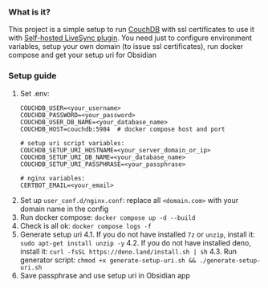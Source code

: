 ### What is it?
This project is a simple setup to run [CouchDB](https://couchdb.apache.org/) with ssl certificates to use it with [Self-hosted LiveSync plugin](https://github.com/vrtmrz/obsidian-livesync).
You need just to configure environment variables, setup your own domain (to issue ssl certificates), run docker compose and get your setup uri for Obsidian

### Setup guide
1. Set .env:
    ```dotenv
    COUCHDB_USER=<your_username>
    COUCHDB_PASSWORD=<your_password>
    COUCHDB_USER_DB_NAME=<your_database_name>
    COUCHDB_HOST=couchdb:5984  # docker compose host and port

    # setup uri script variables:
    COUCHDB_SETUP_URI_HOSTNAME=<your_server_domain_or_ip>
    COUCHDB_SETUP_URI_DB_NAME=<your_database_name>
    COUCHDB_SETUP_URI_PASSPHRASE=<your_passphrase>

    # nginx variables:
    CERTBOT_EMAIL=<your_email>
    ```
2. Set up `user_conf.d/nginx.conf`: replace all `<domain.com>` with your domain name in the config
3. Run docker compose: `docker compose up -d --build`
4. Check is all ok: `docker compose logs -f`
5. Generate setup uri
    4.1. If you do not have installed `7z` or `unzip`, install it: `sudo apt-get install unzip -y`
    4.2. If you do not have installed deno, install it: `curl -fsSL https://deno.land/install.sh | sh`
    4.3. Run generator script: `chmod +x generate-setup-uri.sh && ./generate-setup-uri.sh`
6. Save passphrase and use setup uri in Obsidian app
